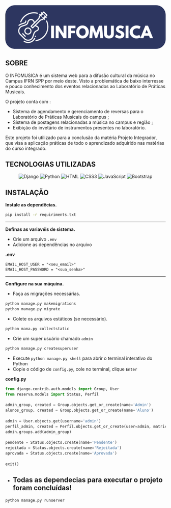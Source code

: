 <img src="static/img/infomusica-logotipo.png" alt="infomusica-logotipo" style="border-radius: 30px;">

## SOBRE
O INFOMUSICA é um sistema web para a difusão cultural da música no Campus IFRN SPP por meio deste. Visto a problemática de baixo interresse e pouco conhecimento dos eventos relacionados ao Laboratório de Práticas Musicais.

O projeto conta com :
- Sistema de agendamento e gerenciamento de reversas para o Laboratório de Práticas Musicais do campus ;
- Sistema de postagens relacionadas a música no campus e região ;
- Exibição do invetário de instrumentos presentes no laboratório.

Este projeto foi utilizado para a conclusão da matéria Projeto Integrador, que visa a aplicação práticas de todo o aprendizado adquirido nas matérias do curso integrado.

## TECNOLOGIAS UTILIZADAS
<div align="center">
  
![Django](https://img.shields.io/badge/-Django-0d1117?style=for-the-badge&logo=Django&logoColor=green)
![Python](https://img.shields.io/badge/-Python-0d1117?style=for-the-badge&logo=Python)
![HTML](https://img.shields.io/badge/-HTML5-0d1117?style=for-the-badge&logo=html5&logoColor) 
![CSS3](https://img.shields.io/badge/-CSS3-0d1117?style=for-the-badge&logo=css3&logoColor=blue) 
![JavaScript](https://img.shields.io/badge/-JavaScript-0d1117?style=for-the-badge&logo=javascript&logoColor) 
![Bootstrap](https://img.shields.io/badge/-Bootstrap-0d1117?style=for-the-badge&logo=bootstrap&logoColor)

</div>

## INSTALAÇÃO
**Instale as dependêcias.**
```bash
pip install -r requiriments.txt
```
---
**Definas as variavéis de sistema.**
- Crie um arquivo  `.env`
- Adicione as dependências no arquivo

**.env**
```
EMAIL_HOST_USER = "<seu_email>"
EMAIL_HOST_PASSWORD = "<sua_senha>"
```
---
**Configure na sua máquina.**
- Faça as migrações necessárias.
```bash
python manage.py makemigrations
python manage.py migrate
```
- Colete os arquivos estáticos (se necessário).
```bash
python mana.py collectstatic
```

- Crie um super usuário chamado `admin`
```bash
python manage.py createsuperuser
```
- Execute `python manage.py shell` para abrir o terminal interativo do Python
- Copie o código de `config.py`, cole no terminal, clique `Enter`

**config.py**
```py
from django.contrib.auth.models import Group, User
from reserva.models import Status, Perfil

admin_group, created = Group.objects.get_or_create(name='Admin')
alunos_group, created = Group.objects.get_or_create(name='Aluno')

admin = User.objects.get(username='admin')
perfil_admin, created = Perfil.objects.get_or_create(user=admin, matricula="00001")
admin.groups.add(admin_group)

pendente = Status.objects.create(name='Pendente')
rejeitada = Status.objects.create(name='Rejeitada')
aprovada = Status.objects.create(name='Aprovada')

exit()
```
- Todas as dependecias para executar o projeto foram concluídas!
  -
```bash
python manage.py runserver
```